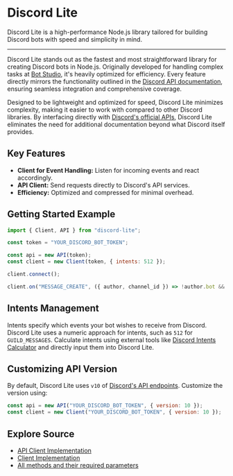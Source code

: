 # Discord Lite

Discord Lite is a high-performance Node.js library tailored for building Discord bots with speed and simplicity in mind.

---

Discord Lite stands out as the fastest and most straightforward library for creating Discord bots in Node.js. Originally developed for handling complex tasks at [Bot Studio](https://botstudioo.com), it's heavily optimized for efficiency. Every feature directly mirrors the functionality outlined in the [Discord API documentation](https://discord.com/developers/docs), ensuring seamless integration and comprehensive coverage.

Designed to be lightweight and optimized for speed, Discord Lite minimizes complexity, making it easier to work with compared to other Discord libraries. By interfacing directly with [Discord's official APIs](https://discord.com/developers/docs), Discord Lite eliminates the need for additional documentation beyond what Discord itself provides.

## Key Features

- **Client for Event Handling:** Listen for incoming events and react accordingly.
- **API Client:** Send requests directly to Discord's API services.
- **Efficiency:** Optimized and compressed for minimal overhead.

## Getting Started Example

```javascript
import { Client, API } from "discord-lite";

const token = "YOUR_DISCORD_BOT_TOKEN";

const api = new API(token);
const client = new Client(token, { intents: 512 });

client.connect();

client.on("MESSAGE_CREATE", ({ author, channel_id }) => !author.bot && api.createMessage({ channel_id, content: "Hello World!" }));
```

## Intents Management

Intents specify which events your bot wishes to receive from Discord. Discord Lite uses a numeric approach for intents, such as `512` for `GUILD_MESSAGES`. Calculate intents using external tools like [Discord Intents Calculator](https://discord-intents-calculator.vercel.app) and directly input them into Discord Lite.

## Customizing API Version

By default, Discord Lite uses `v10` of [Discord's API endpoints](https://discord.com/developers/docs). Customize the version using:

```javascript
const api = new API("YOUR_DISCORD_BOT_TOKEN", { version: 10 });
const client = new Client("YOUR_DISCORD_BOT_TOKEN", { version: 10 });
```

## Explore Source

- [API Client Implementation](../handlers/api.js)
- [Client Implementation](../handlers/client.js)
- [All methods and their required parameters](../json/methods.json)
